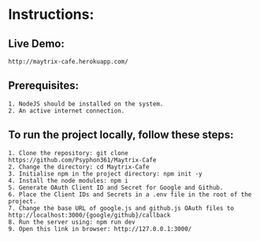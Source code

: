 # Instructions:

## Live Demo:
    http://maytrix-cafe.herokuapp.com/

## Prerequisites:
    1. NodeJS should be installed on the system.
    2. An active internet connection.

## To run the project locally, follow these steps:
    1. Clone the repository: git clone https://github.com/Psyphon361/Maytrix-Cafe
    2. Change the directory: cd Maytrix-Cafe
    3. Initialise npm in the project directory: npm init -y
    4. Install the node modules: npm i
    5. Generate OAuth Client ID and Secret for Google and Github.
    6. Place the Client IDs and Secrets in a .env file in the root of the project.
    7. Change the base URL of google.js and github.js OAuth files to http://localhost:3000/{google/github}/callback
    8. Run the server using: npm run dev
    9. Open this link in browser: http://127.0.0.1:3000/
   
